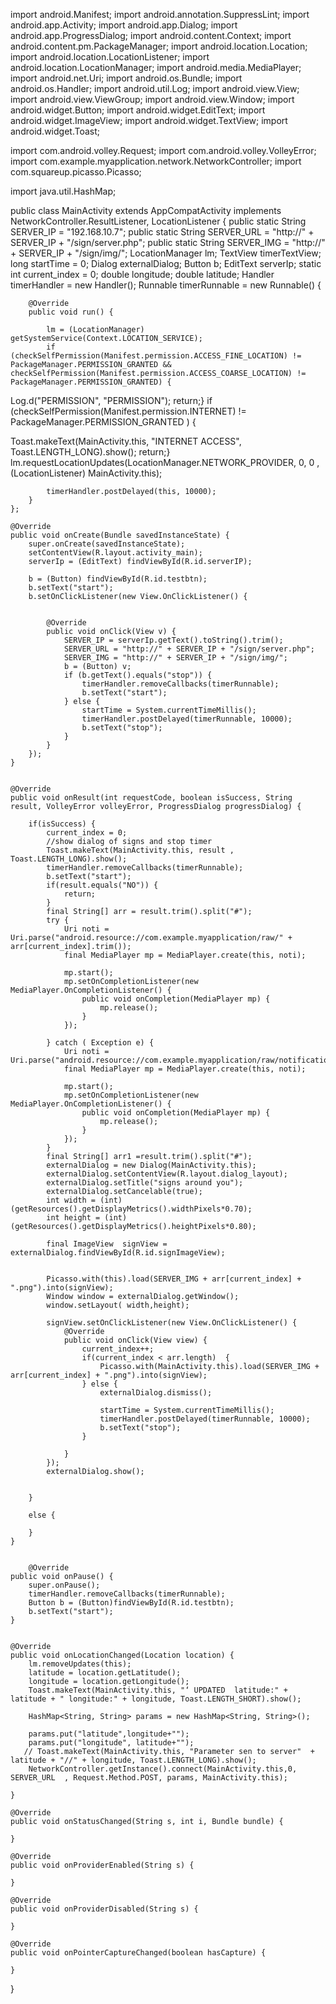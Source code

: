 
import android.Manifest;
import android.annotation.SuppressLint;
import android.app.Activity;
import android.app.Dialog;
import android.app.ProgressDialog;
import android.content.Context;
import android.content.pm.PackageManager;
import android.location.Location;
import android.location.LocationListener;
import android.location.LocationManager;
import android.media.MediaPlayer;
import android.net.Uri;
import android.os.Bundle;
import android.os.Handler;
import android.util.Log;
import android.view.View;
import android.view.ViewGroup;
import android.view.Window;
import android.widget.Button;
import android.widget.EditText;
import android.widget.ImageView;
import android.widget.TextView;
import android.widget.Toast;

import com.android.volley.Request;
import com.android.volley.VolleyError;
import com.example.myapplication.network.NetworkController;
import com.squareup.picasso.Picasso;

import java.util.HashMap;

public class MainActivity extends AppCompatActivity 
implements NetworkController.ResultListener,   LocationListener {
    public static String SERVER_IP = "192.168.10.7";
    public static String SERVER_URL = "http://" + SERVER_IP + "/sign/server.php";
    public static String SERVER_IMG = "http://" + SERVER_IP + "/sign/img/";
    LocationManager lm;
    TextView timerTextView;
    long startTime = 0;
    Dialog externalDialog;
    Button b;
    EditText serverIp;
    static int current_index = 0;
    double longitude;
    double latitude;
    Handler timerHandler = new Handler();
    Runnable timerRunnable = new Runnable() {

        @Override
        public void run() {

            lm = (LocationManager) getSystemService(Context.LOCATION_SERVICE);
            if (checkSelfPermission(Manifest.permission.ACCESS_FINE_LOCATION) != PackageManager.PERMISSION_GRANTED && checkSelfPermission(Manifest.permission.ACCESS_COARSE_LOCATION) != PackageManager.PERMISSION_GRANTED) {
 Log.d("PERMISSION", "PERMISSION");
   return;}
if (checkSelfPermission(Manifest.permission.INTERNET) != PackageManager.PERMISSION_GRANTED ) {
  
Toast.makeText(MainActivity.this, "INTERNET ACCESS", Toast.LENGTH_LONG).show();
return;}
lm.requestLocationUpdates(LocationManager.NETWORK_PROVIDER, 0, 0 , (LocationListener) MainActivity.this);

            timerHandler.postDelayed(this, 10000);
        }
    };

    @Override
    public void onCreate(Bundle savedInstanceState) {
        super.onCreate(savedInstanceState);
        setContentView(R.layout.activity_main);
        serverIp = (EditText) findViewById(R.id.serverIP);

        b = (Button) findViewById(R.id.testbtn);
        b.setText("start");
        b.setOnClickListener(new View.OnClickListener() {


            @Override
            public void onClick(View v) {
                SERVER_IP = serverIp.getText().toString().trim();
                SERVER_URL = "http://" + SERVER_IP + "/sign/server.php";
                SERVER_IMG = "http://" + SERVER_IP + "/sign/img/";
                b = (Button) v;
                if (b.getText().equals("stop")) {
                    timerHandler.removeCallbacks(timerRunnable);
                    b.setText("start");
                } else {
                    startTime = System.currentTimeMillis();
                    timerHandler.postDelayed(timerRunnable, 10000);
                    b.setText("stop");
                }
            }
        });
    }


    @Override
    public void onResult(int requestCode, boolean isSuccess, String result, VolleyError volleyError, ProgressDialog progressDialog) {

        if(isSuccess) {
            current_index = 0;
            //show dialog of signs and stop timer
            Toast.makeText(MainActivity.this, result , Toast.LENGTH_LONG).show();
            timerHandler.removeCallbacks(timerRunnable);
            b.setText("start");
            if(result.equals("NO")) {
                return;
            }
            final String[] arr = result.trim().split("#");
            try {
                Uri noti = Uri.parse("android.resource://com.example.myapplication/raw/" + arr[current_index].trim());
                final MediaPlayer mp = MediaPlayer.create(this, noti);

                mp.start();
                mp.setOnCompletionListener(new MediaPlayer.OnCompletionListener() {
                    public void onCompletion(MediaPlayer mp) {
                        mp.release();
                    }
                });

            } catch ( Exception e) {
                Uri noti = Uri.parse("android.resource://com.example.myapplication/raw/notification");
                final MediaPlayer mp = MediaPlayer.create(this, noti);

                mp.start();
                mp.setOnCompletionListener(new MediaPlayer.OnCompletionListener() {
                    public void onCompletion(MediaPlayer mp) {
                        mp.release();
                    }
                });
            }
            final String[] arr1 =result.trim().split("#");
            externalDialog = new Dialog(MainActivity.this);
            externalDialog.setContentView(R.layout.dialog_layout);
            externalDialog.setTitle("signs around you");
            externalDialog.setCancelable(true);
            int width = (int)(getResources().getDisplayMetrics().widthPixels*0.70);
            int height = (int)(getResources().getDisplayMetrics().heightPixels*0.80);

            final ImageView  signView = externalDialog.findViewById(R.id.signImageView);


            Picasso.with(this).load(SERVER_IMG + arr[current_index] + ".png").into(signView);
            Window window = externalDialog.getWindow();
            window.setLayout( width,height);

            signView.setOnClickListener(new View.OnClickListener() {
                @Override
                public void onClick(View view) {
                    current_index++;
                    if(current_index < arr.length)  {
                        Picasso.with(MainActivity.this).load(SERVER_IMG + arr[current_index] + ".png").into(signView);
                    } else {
                        externalDialog.dismiss();

                        startTime = System.currentTimeMillis();
                        timerHandler.postDelayed(timerRunnable, 10000);
                        b.setText("stop");
                    }

                }
            });
            externalDialog.show();


        }

        else {

        }
    }


        @Override
    public void onPause() {
        super.onPause();
        timerHandler.removeCallbacks(timerRunnable);
        Button b = (Button)findViewById(R.id.testbtn);
        b.setText("start");
    }


    @Override
    public void onLocationChanged(Location location) {
        lm.removeUpdates(this);
        latitude = location.getLatitude();
        longitude = location.getLongitude();
        Toast.makeText(MainActivity.this, "‘ UPDATED  latitude:" + latitude + " longitude:" + longitude, Toast.LENGTH_SHORT).show();

        HashMap<String, String> params = new HashMap<String, String>();

        params.put("latitude",longitude+"");
        params.put("longitude", latitude+"");
       // Toast.makeText(MainActivity.this, "Parameter sen to server"  + latitude + "//" + longitude, Toast.LENGTH_LONG).show();
        NetworkController.getInstance().connect(MainActivity.this,0, SERVER_URL  , Request.Method.POST, params, MainActivity.this);

    }

    @Override
    public void onStatusChanged(String s, int i, Bundle bundle) {

    }

    @Override
    public void onProviderEnabled(String s) {

    }

    @Override
    public void onProviderDisabled(String s) {

    }

    @Override
    public void onPointerCaptureChanged(boolean hasCapture) {

    }
}


